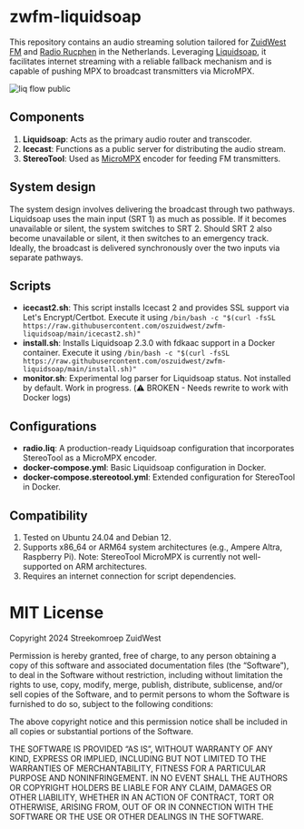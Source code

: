 # zwfm-liquidsoap
This repository contains an audio streaming solution tailored for [ZuidWest FM](https://www.zuidwestfm.nl/) and [Radio Rucphen](https://www.rucphenrtv.nl/) in the Netherlands. Leveraging [Liquidsoap](https://www.liquidsoap.info), it facilitates internet streaming with a reliable fallback mechanism and is capable of pushing MPX to broadcast transmitters via MicroMPX.

![liq flow public](https://github.com/oszuidwest/zwfm-liquidsoap/assets/6742496/8cbd66e9-7ab2-4f00-b723-fb7f91060769)

## Components
1. **Liquidsoap**: Acts as the primary audio router and transcoder.
2. **Icecast**: Functions as a public server for distributing the audio stream.
3. **StereoTool**: Used as [MicroMPX](https://www.thimeo.com/micrompx/) encoder for feeding FM transmitters.

## System design
The system design involves delivering the broadcast through two pathways. Liquidsoap uses the main input (SRT 1) as much as possible. If it becomes unavailable or silent, the system switches to SRT 2. Should SRT 2 also become unavailable or silent, it then switches to an emergency track. Ideally, the broadcast is delivered synchronously over the two inputs via separate pathways.

## Scripts
- **icecast2.sh**: This script installs Icecast 2 and provides SSL support via Let's Encrypt/Certbot. Execute it using `/bin/bash -c "$(curl -fsSL https://raw.githubusercontent.com/oszuidwest/zwfm-liquidsoap/main/icecast2.sh)"`
- **install.sh**: Installs Liquidsoap 2.3.0 with fdkaac support in a Docker container. Execute it using `/bin/bash -c "$(curl -fsSL https://raw.githubusercontent.com/oszuidwest/zwfm-liquidsoap/main/install.sh)"`
- **monitor.sh**: Experimental log parser for Liquidsoap status. Not installed by default. Work in progress. (⚠️ BROKEN - Needs rewrite to work with Docker logs)

## Configurations
- **radio.liq**: A production-ready Liquidsoap configuration that incorporates StereoTool as a MicroMPX encoder.
- **docker-compose.yml**: Basic Liquidsoap configuration in Docker.
- **docker-compose.stereotool.yml**: Extended configuration for StereoTool in Docker.

## Compatibility
1. Tested on Ubuntu 24.04 and Debian 12.
2. Supports x86_64 or ARM64 system architectures (e.g., Ampere Altra, Raspberry Pi). Note: StereoTool MicroMPX is currently not well-supported on ARM architectures.
3. Requires an internet connection for script dependencies.

# MIT License

Copyright 2024 Streekomroep ZuidWest

Permission is hereby granted, free of charge, to any person obtaining a copy of this software and associated documentation files (the “Software”), to deal in the Software without restriction, including without limitation the rights to use, copy, modify, merge, publish, distribute, sublicense, and/or sell copies of the Software, and to permit persons to whom the Software is furnished to do so, subject to the following conditions:

The above copyright notice and this permission notice shall be included in all copies or substantial portions of the Software.

THE SOFTWARE IS PROVIDED “AS IS”, WITHOUT WARRANTY OF ANY KIND, EXPRESS OR IMPLIED, INCLUDING BUT NOT LIMITED TO THE WARRANTIES OF MERCHANTABILITY, FITNESS FOR A PARTICULAR PURPOSE AND NONINFRINGEMENT. IN NO EVENT SHALL THE AUTHORS OR COPYRIGHT HOLDERS BE LIABLE FOR ANY CLAIM, DAMAGES OR OTHER LIABILITY, WHETHER IN AN ACTION OF CONTRACT, TORT OR OTHERWISE, ARISING FROM, OUT OF OR IN CONNECTION WITH THE SOFTWARE OR THE USE OR OTHER DEALINGS IN THE SOFTWARE.

